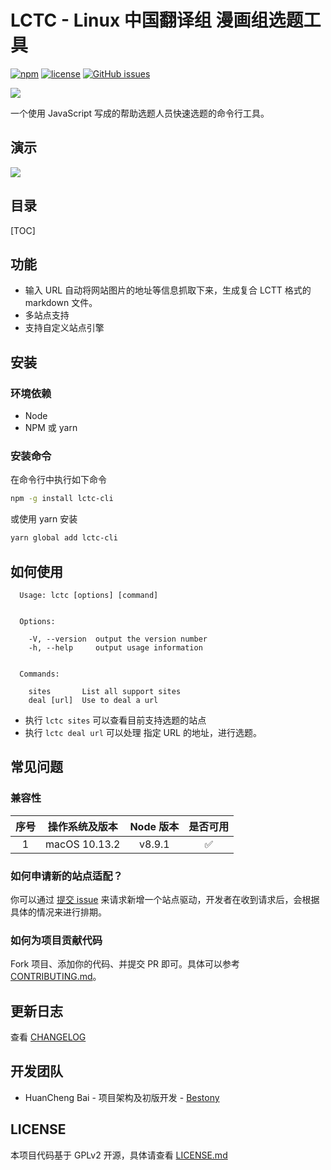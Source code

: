 # LCTC - Linux 中国翻译组 漫画组选题工具

[![npm](https://img.shields.io/npm/dw/localeval.svg?style=plastic)](https://www.npmjs.com/package/lctc-cli)
[![license](https://img.shields.io/github/license/mashape/apistatus.svg?style=plastic)](https://github.com/bestony/lctc-cli)
[![GitHub issues](https://img.shields.io/github/issues/badges/shields.svg?style=plastic)](https://github.com/bestony/lctc-cli)

![](https://ws4.sinaimg.cn/large/006tNc79gy1fmwx9w6uhvj30dw0dw3ye.jpg)

一个使用 JavaScript 写成的帮助选题人员快速选题的命令行工具。

## 演示

![](https://ws2.sinaimg.cn/large/006tKfTcgy1fmwwkmdykng30mg0g1gsk.gif)

## 目录

[TOC]

## 功能

- 输入 URL 自动将网站图片的地址等信息抓取下来，生成复合 LCTT 格式的 markdown 文件。
- 多站点支持
- 支持自定义站点引擎


## 安装

### 环境依赖

- Node 
- NPM 或 yarn

### 安装命令

在命令行中执行如下命令

```bash
npm -g install lctc-cli
```

或使用 yarn 安装

```bash
yarn global add lctc-cli
```



## 如何使用

```
  Usage: lctc [options] [command]


  Options:

    -V, --version  output the version number
    -h, --help     output usage information


  Commands:

    sites       List all support sites
    deal [url]  Use to deal a url
```
- 执行 `lctc sites` 可以查看目前支持选题的站点
- 执行 `lctc deal url` 可以处理 指定 URL 的地址，进行选题。



## 常见问题

### 兼容性

|  序号  |    操作系统及版本    | Node 版本 | 是否可用 |
| :--: | :-----------: | :-----: | :--: |
|  1   | macOS 10.13.2 | v8.9.1  |  ✅   |


### 如何申请新的站点适配？

你可以通过 [提交 issue](https://github.com/bestony/lctc-cli/issues/new) 来请求新增一个站点驱动，开发者在收到请求后，会根据具体的情况来进行排期。

### 如何为项目贡献代码

Fork 项目、添加你的代码、并提交 PR 即可。具体可以参考 [CONTRIBUTING.md](CONTRIBUTING.md)。

## 更新日志

查看 [CHANGELOG](CHANGELOG)

## 开发团队

- HuanCheng Bai - 项目架构及初版开发 -  [Bestony](https://github.com/bestony)

## LICENSE

本项目代码基于 GPLv2 开源，具体请查看 [LICENSE.md](LICENSE.md)